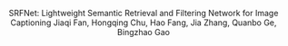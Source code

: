 <p align="center">  
SRFNet: Lightweight Semantic Retrieval and Filtering Network for Image Captioning
Jiaqi Fan, Hongqing Chu, Hao Fang, Jia Zhang, Quanbo Ge, Bingzhao Gao
<p align="center">  
